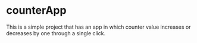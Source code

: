# counterApp
This is a simple project that has an app in which counter value increases or decreases by one through a single click.
